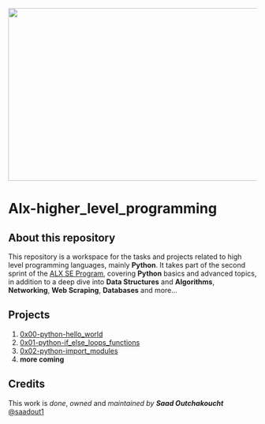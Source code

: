 <img src="https://cdn.programadoresbrasil.com.br/wp-content/uploads/2021/04/rxezjyf4ojx41-1140x694.png" width=700 height=350>

# Alx-higher_level_programming
## About this repository
This repository is a workspace for the tasks and projects related to high level programming languages, mainly **Python**.
It takes part of the second sprint of the [ALX SE Program](https://www.alxafrica.com/software-engineering-2022), covering **Python** basics and advanced topics, in addition to a deep dive into **Data Structures** and **Algorithms**, **Networking**, **Web Scraping**, **Databases** and more...
## Projects
1. [0x00-python-hello_world](https://github.com/saad-out/alx-higher_level_programming/tree/main/0x00-python-hello_world)
1. [0x01-python-if_else_loops_functions](https://github.com/saad-out/alx-higher_level_programming/tree/main/0x01-python-if_else_loops_functions)
1. [0x02-python-import_modules](https://github.com/saad-out/alx-higher_level_programming/tree/main/0x02-python-import_modules)
1. **more coming**
## Credits
This work is *done*, *owned* and *maintained* *by* ***Saad Outchakoucht*** [@saadout1](https://twitter.com/saadout1)
